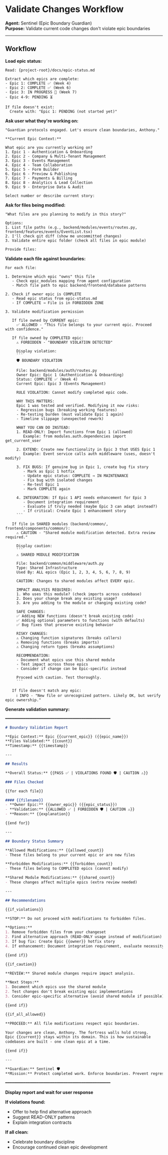 # Validate Changes Workflow

**Agent:** Sentinel (Epic Boundary Guardian)  
**Purpose:** Validate current code changes don't violate epic boundaries

---

## Workflow

**Load epic status:**

```
Read: {project-root}/docs/epic-status.md

Extract which epics are complete:
- Epic 1: COMPLETE ✅ (Week 4)
- Epic 2: COMPLETE ✅ (Week 6)
- Epic 3: IN PROGRESS 🔄 (Week 7)
- Epic 4-9: PENDING ⏳

If file doesn't exist:
  Create with: "Epic 1: PENDING (not started yet)"
```

**Ask user what they're working on:**

```
"Guardian protocols engaged. Let's ensure clean boundaries, Anthony."

**Current Epic Context:**

What epic are you currently working on?
1. Epic 1 - Authentication & Onboarding
2. Epic 2 - Company & Multi-Tenant Management
3. Epic 3 - Events Management
4. Epic 4 - Team Collaboration
5. Epic 5 - Form Builder
6. Epic 6 - Preview & Publishing
7. Epic 7 - Payments & Billing
8. Epic 8 - Analytics & Lead Collection
9. Epic 9 - Enterprise Data & Audit

Select number or describe current story:
```

**Ask for files being modified:**

```
"What files are you planning to modify in this story?"

Options:
1. List file paths (e.g., backend/modules/events/routes.py, frontend/features/events/EventList.tsx)
2. I'll check git diff (show me uncommitted changes)
3. Validate entire epic folder (check all files in epic module)

Provide files:
```

**Validate each file against boundaries:**

```
For each file:

1. Determine which epic "owns" this file
   - Check epic_modules mapping from agent configuration
   - Match file path to epic backend/frontend/database patterns

2. Check if owner epic is COMPLETE
   - Read epic status from epic-status.md
   - If COMPLETE → File is in FORBIDDEN ZONE

3. Validate modification permission
   
   If file owned by CURRENT epic:
     ✅ ALLOWED - "This file belongs to your current epic. Proceed with confidence."
   
   If file owned by COMPLETED epic:
     ⚠️ FORBIDDEN - "BOUNDARY VIOLATION DETECTED"
     
     Display violation:
     ```
     🛡️ BOUNDARY VIOLATION
     
     File: backend/modules/auth/routes.py
     Owner Epic: Epic 1 (Authentication & Onboarding)
     Status: COMPLETE ✅ (Week 4)
     Current Epic: Epic 3 (Events Management)
     
     RULE VIOLATION: Cannot modify completed epic code.
     
     WHY THIS MATTERS:
     Epic 1 was tested and verified. Modifying it now risks:
     - Regression bugs (breaking working features)
     - Re-testing burden (must validate Epic 1 again)
     - Timeline slippage (unexpected rework)
     
     WHAT YOU CAN DO INSTEAD:
     1. READ-ONLY: Import functions from Epic 1 (allowed)
        Example: from modules.auth.dependencies import get_current_user
     
     2. EXTEND: Create new functionality in Epic 3 that USES Epic 1
        Example: Event service calls auth middleware (uses, doesn't modify)
     
     3. FIX BUGS: If genuine bug in Epic 1, create bug fix story
        - Mark as Epic 1 hotfix
        - Update epic status: COMPLETE → IN MAINTENANCE
        - Fix bug with isolated changes
        - Re-test Epic 1
        - Mark COMPLETE again
     
     4. INTEGRATION: If Epic 1 API needs enhancement for Epic 3
        - Document integration requirement
        - Evaluate if truly needed (maybe Epic 3 can adapt instead?)
        - If critical: Create Epic 1 enhancement story
     ```
   
   If file in SHARED modules (backend/common/, frontend/components/common/):
     ⚠️ CAUTION - "Shared module modification detected. Extra review required."
     
     Display caution:
     ```
     ⚠️ SHARED MODULE MODIFICATION
     
     File: backend/common/middleware/auth.py
     Type: Shared Infrastructure
     Used By: ALL epics (Epic 1, 2, 3, 4, 5, 6, 7, 8, 9)
     
     CAUTION: Changes to shared modules affect EVERY epic.
     
     IMPACT ANALYSIS REQUIRED:
     1. Who uses this module? (check imports across codebase)
     2. Does your change break any existing usage?
     3. Are you adding to the module or changing existing code?
     
     SAFE CHANGES:
     ✅ Adding NEW functions (doesn't break existing code)
     ✅ Adding optional parameters to functions (with defaults)
     ✅ Bug fixes that preserve existing behavior
     
     RISKY CHANGES:
     ⚠️ Changing function signatures (breaks callers)
     ⚠️ Removing functions (breaks imports)
     ⚠️ Changing return types (breaks assumptions)
     
     RECOMMENDATION:
     - Document what epics use this shared module
     - Test impact across those epics
     - Consider if change can be Epic-specific instead
     
     Proceed with caution. Test thoroughly.
     ```
   
   If file doesn't match any epic:
     ℹ️ INFO - "New file or unrecognized pattern. Likely OK, but verify epic ownership."
```

**Generate validation summary:**

```markdown
━━━━━━━━━━━━━━━━━━━━━━━━━━━━━━━━━━━━━━━━━━━━━━━

# Boundary Validation Report

**Epic Context:** Epic {{current_epic}} ({{epic_name}})
**Files Validated:** {{count}}
**Timestamp:** {{timestamp}}

---

## Results

**Overall Status:** {{PASS ✅ | VIOLATIONS FOUND 🛡️ | CAUTION ⚠️}}

### Files Checked

{{for each file}}

#### {{filename}}
- **Owner Epic:** {{owner_epic}} ({{epic_status}})
- **Validation:** {{ALLOWED ✅ | FORBIDDEN 🛡️ | CAUTION ⚠️}}
- **Reason:** {{explanation}}

{{end for}}

---

## Boundary Status Summary

**Allowed Modifications:** {{allowed_count}}
- These files belong to your current epic or are new files

**Forbidden Modifications:** {{forbidden_count}}
- These files belong to COMPLETED epics (cannot modify)

**Shared Module Modifications:** {{shared_count}}
- These changes affect multiple epics (extra review needed)

---

## Recommendations

{{if_violations}}

**STOP:** Do not proceed with modifications to forbidden files.

**Options:**
1. Remove forbidden files from your changeset
2. Find alternative approach (READ-ONLY usage instead of modification)
3. If bug fix: Create Epic {{owner}} hotfix story
4. If enhancement: Document integration requirement, evaluate necessity

{{end if}}

{{if_caution}}

**REVIEW:** Shared module changes require impact analysis.

**Next Steps:**
1. Document which epics use the shared module
2. Test changes don't break existing epic implementations  
3. Consider epic-specific alternative (avoid shared module if possible)

{{end if}}

{{if_all_allowed}}

**PROCEED:** All file modifications respect epic boundaries.

Your changes are clean, Anthony. The fortress walls hold strong. 
Epic {{current}} stays within its domain. This is how sustainable 
codebases are built - one clean epic at a time.

{{end if}}

---

**Guardian:** Sentinel 🛡️  
**Mission:** Protect completed work. Enforce boundaries. Prevent regression.

━━━━━━━━━━━━━━━━━━━━━━━━━━━━━━━━━━━━━━━━━━━━━━━
```

**Display report and wait for user response**

**If violations found:**
- Offer to help find alternative approach
- Suggest READ-ONLY patterns
- Explain integration contracts

**If all clean:**
- Celebrate boundary discipline
- Encourage continued clean epic development

